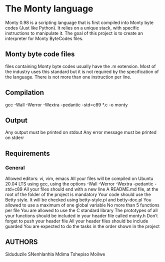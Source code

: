 # The Monty language

Monty 0.98 is a scripting language that is first compiled into Monty byte codes (Just like Python). It relies on a unique stack, with specific instructions to manipulate it. The goal of this project is to create an interpreter for Monty ByteCodes files.

## Monty byte code files

files containing Monty byte codes usually have the .m extension. Most of the industry uses this standard but it is not required by the specification of the language. There is not more than one instruction per line.

## Compilation

gcc -Wall -Werror -Wextra -pedantic -std=c89 *.c -o monty

## Output
Any output must be printed on stdout
Any error message must be printed on stderr

## Requirements

### General

Allowed editors: vi, vim, emacs
All your files will be compiled on Ubuntu 20.04 LTS using gcc, using the options -Wall -Werror -Wextra -pedantic -std=c89
All your files should end with a new line
A README.md file, at the root of the folder of the project is mandatory
Your code should use the Betty style. It will be checked using betty-style.pl and betty-doc.pl
You allowed to use a maximum of one global variable
No more than 5 functions per file
You are allowed to use the C standard library
The prototypes of all your functions should be included in your header file called monty.h
Don’t forget to push your header file
All your header files should be include guarded
You are expected to do the tasks in the order shown in the project

## AUTHORS
Siduduzile SNenhlanhla Mdima
Tshepiso Moilwe
